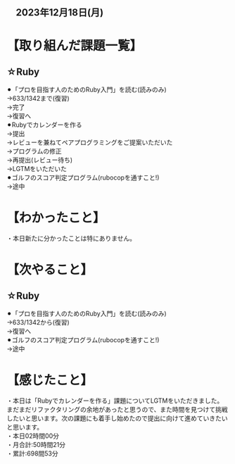## 　2023年12月18日(月)
# 【取り組んだ課題一覧】
## ☆Ruby
⚫︎「プロを目指す人のためのRuby入門」を読む(読みのみ)<br>
→633/1342まで(復習)<br>
→完了<br>
→復習へ<br>
⚫︎Rubyでカレンダーを作る<br>
→提出<br>
→レビューを兼ねてペアプログラミングをご提案いただいた<br>
→プログラムの修正<br>
→再提出(レビュー待ち)<br>
→LGTMをいただいた<br>
⚫︎ゴルフのスコア判定プログラム(rubocopを通すこと!)<br>
→途中<br>
# 【わかったこと】
・本日新たに分かったことは特にありません。<br>
# 【次やること】
## ☆Ruby
⚫︎「プロを目指す人のためのRuby入門」を読む(読みのみ)<br>
→633/1342から(復習)<br>
→復習へ<br>
⚫︎ゴルフのスコア判定プログラム(rubocopを通すこと!)<br>
→途中<br>
# 【感じたこと】
・本日は「Rubyでカレンダーを作る」課題についてLGTMをいただきました。まだまだリファクタリングの余地があったと思うので、また時間を見つけて挑戦したいと思います。次の課題にも着手し始めたので提出に向けて進めていきたいと思います。<br>
・本日02時間00分<br>
・月合計:50時間21分<br>
・累計:698間53分<br>
